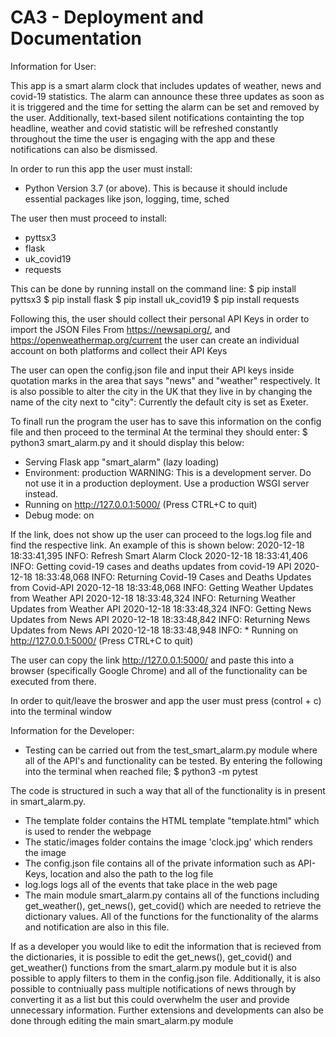 # CA3 - Deployment and Documentation 

Information for User: 

This app is a smart alarm clock that includes updates of weather, news and covid-19 statistics. The alarm can announce these three updates as soon as it is triggered and the time for setting the alarm can be set and removed by the user. Additionally, text-based silent notifications containting the top headline, weather and covid statistic will be refreshed constantly throughout the time the user is engaging with the app and these notifications can also be dismissed. 

In order to run this app the user must install:
- Python Version 3.7 (or above). This is because it should include essential packages like json, logging, time, sched 

The user then must proceed to install: 
- pyttsx3
- flask 
- uk_covid19
- requests 

This can be done by running install on the command line:
$ pip install pyttsx3 
$ pip install flask 
$ pip install uk_covid19 
$ pip install requests 

Following this, the user should collect their personal API Keys in order to import the JSON Files 
From https://newsapi.org/, and https://openweathermap.org/current the user can create an individual account on both platforms and collect their API Keys 

The user can open the config.json file and input their API keys inside quotation marks in the area that says "news" and "weather" respectively. 
It is also possible to alter the city in the UK that they live in by changing the name of the city next to "city":
Currently the default city is set as Exeter. 

To finall run the program the user has to save this information on the config file and then proceed to the terminal
At the terminal they should enter: 
$ python3 smart_alarm.py and it should display this below: 

* Serving Flask app "smart_alarm" (lazy loading)
 * Environment: production
   WARNING: This is a development server. Do not use it in a production deployment.
   Use a production WSGI server instead.
 * Running on http://127.0.0.1:5000/ (Press CTRL+C to quit)
 * Debug mode: on

If the link, does not show up the user can proceed to the logs.log file and find the respective link. An example of this is shown below: 
2020-12-18 18:33:41,395 INFO: Refresh Smart Alarm Clock
2020-12-18 18:33:41,406 INFO: Getting covid-19 cases and deaths updates from covid-19 API
2020-12-18 18:33:48,068 INFO: Returning Covid-19 Cases and Deaths Updates from Covid-API
2020-12-18 18:33:48,068 INFO: Getting Weather Updates from Weather API
2020-12-18 18:33:48,324 INFO: Returning Weather Updates from Weather API
2020-12-18 18:33:48,324 INFO: Getting News Updates from News API
2020-12-18 18:33:48,842 INFO: Returning News Updates from News API
2020-12-18 18:33:48,948 INFO:  * Running on http://127.0.0.1:5000/ (Press CTRL+C to quit)

The user can copy the link http://127.0.0.1:5000/ and paste this into a browser (specifically Google Chrome) and all of the functionality can be executed from there. 

In order to quit/leave the broswer and app the user must press (control + c) into the terminal window 

Information for the Developer: 
- Testing can be carried out from the test_smart_alarm.py module where all of the API's and functionality can be tested. By entering the following into the terminal when reached file;
$ python3 -m pytest 

The code is structured in such a way that all of the functionality is in present in smart_alarm.py. 
- The template folder contains the HTML template "template.html" which is used to render the webpage 
- The static/images folder contains the image 'clock.jpg' which renders the image 
- The config.json file contains all of the private information such as API-Keys, location and also the path to the log file 
- log.logs logs all of the events that take place in the web page
- The main module smart_alarm.py contains all of the functions including get_weather(), get_news(), get_covid() which are needed to retrieve the dictionary values. All of the functions for the functionality of the alarms and notification are also in this file. 

If as a developer you would like to edit the information that is recieved from the dictionaries, it is possible to edit the get_news(), get_covid() and get_weather() functions from the smart_alarm.py module but it is also possible to apply filters to them in the config.json file. Additionally, it is also possible to contniually pass multiple notifications of news through by converting it as a list but this could overwhelm the user and provide unnecessary information. Further extensions and developments can also be done through editing the main smart_alarm.py module 




